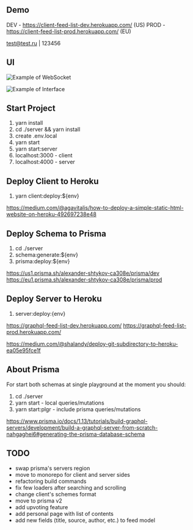 ## Demo

DEV - https://client-feed-list-dev.herokuapp.com/ (US)
PROD - https://client-feed-list-prod.herokuapp.com/ (EU)

test@test.ru | 123456

## UI

![Example of WebSocket](https://i.imgur.com/c1I4wqn.gif)

![Example of Interface](https://imgur.com/BS7bMQF.png)

## Start Project

1. yarn install
2. cd ./server && yarn install
3. create .env.local
4. yarn start
5. yarn start:server
6. localhost:3000 - client
7. localhost:4000 - server

## Deploy Client to Heroku

1. yarn client:deploy:\${env}

https://medium.com/@agavitalis/how-to-deploy-a-simple-static-html-website-on-heroku-492697238e48

## Deploy Schema to Prisma

1. cd ./server
2. schema:generate:\${env}
3. prisma:deploy:\${env}

https://us1.prisma.sh/alexander-shtykov-ca308e/prisma/dev
https://eu1.prisma.sh/alexander-shtykov-ca308e/prisma/prod

## Deploy Server to Heroku

1. server:deploy:{env}

https://graphql-feed-list-dev.herokuapp.com/
https://graphql-feed-list-prod.herokuapp.com/

https://medium.com/@shalandy/deploy-git-subdirectory-to-heroku-ea05e95fce1f

## About Prisma

For start both schemas at single playground at the moment you should:

1. cd ./server
2. yarn start - local queries/mutations
3. yarn start:plgr - include prisma queries/mutations

https://www.prisma.io/docs/1.13/tutorials/build-graphql-servers/development/build-a-graphql-server-from-scratch-nahgaghei6#generating-the-prisma-database-schema

## TODO

- swap prisma's servers region
- move to monorepo for client and server sides
- refactoring build commands
- fix few loaders after searching and scrolling
- change client's schemes format
- move to prisma v2
- add upvoting feature
- add personal page with list of contents
- add new fields (title, source, author, etc.) to feed model
